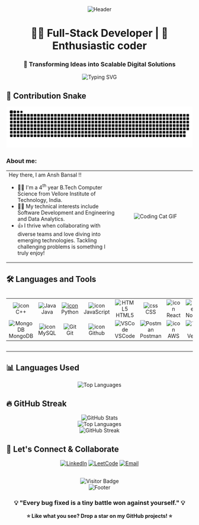 <div align="center">
  <img src="https://capsule-render.vercel.app/api?type=waving&color=gradient&customColorList=6,11,20&height=200&section=header&text=Ansh%20Bansal&fontSize=80&fontAlignY=35&animation=twinkling&fontColor=white" alt="Header"/>
</div>

<div align="center">
  
  <h1>👨‍💻 Full-Stack Developer | 🌟 Enthusiastic coder</h1>
  <h3>🚀 Transforming Ideas into Scalable Digital Solutions</h3>
  
  <p>
    <img src="https://readme-typing-svg.herokuapp.com?font=Fira+Code&pause=1000&color=6366F1&center=true&vCenter=true&width=435&lines=MERN+Stack+Developer;Problem+Solver;Clean+Code+Enthusiast;Always+Learning+New+Tech" alt="Typing SVG" />
  </p>
</div>




## 🐍 Contribution Snake  

<div align="center">
  <picture>
    <source media="(prefers-color-scheme: dark)" srcset="https://raw.githubusercontent.com/platane/platane/output/github-contribution-grid-snake-dark.svg">
    <source media="(prefers-color-scheme: light)" srcset="https://raw.githubusercontent.com/platane/platane/output/github-contribution-grid-snake.svg">
    <img alt="github contribution grid snake animation" src="https://raw.githubusercontent.com/platane/platane/output/github-contribution-grid-snake.svg">
  </picture>
</div>


### About me:

<table>
  <tr>
    <!-- Left column: About me text -->
    <td style="width: 60%; vertical-align: top;">
      Hey there, I am Ansh Bansal !!  
      <ul>
        <li>🧑‍🎓 I'm a 4<sup>th</sup> year B.Tech Computer Science from Vellore Institute of Technology, India.</li>
        <li>👩‍💻 My technical interests include Software Development and Engineering and Data Analytics.</li>
        <li>👍 I thrive when collaborating with diverse teams and love diving into emerging technologies. Tackling challenging problems is something I truly enjoy!</li>
      </ul>
    </td>
    <td style="width: 40%; text-align: center;">
      <img src="" width="250" alt="Coding Cat GIF"/>
    </td>
  </tr>
</table>




## 🛠️ Languages and Tools  
<div style="display: flex; align-items: flex-start; align: center">
<table align="center">
  <tr>
    <td align="center" width="96">
        <img src="https://techstack-generator.vercel.app/cpp-icon.svg" alt="icon" width="65" height="65" />
      <br>C++
    </td>
    <td align="center" width="96">
        <img src="https://skillicons.dev/icons?i=java" width="48" height="48" alt="Java" />
      <br>Java
    </td>
    <td align="center" width="96">
      <a href="#macropower-tech">
        <img src="https://techstack-generator.vercel.app/python-icon.svg" alt="icon" width="65" height="65" />
      </a>
      <br>Python
    </td>
    <td align="center" width="96">
        <img src="https://techstack-generator.vercel.app/js-icon.svg" alt="icon" width="65" height="65" />
      <br>JavaScript
    </td>
    <td align="center" width="96">
        <img src="https://skillicons.dev/icons?i=html" width="48" height="48" alt="HTML5" />
      <br>HTML5
    </td>
    <td align="center" width="96">
        <img src="https://skillicons.dev/icons?i=css" width="48" height="48" alt="css" />
      <br>CSS
    </td>
    <td align="center" width="96">
        <img src="https://techstack-generator.vercel.app/react-icon.svg" alt="icon" width="65" height="65" />
      <br>React
    </td>
    <td align="center" width="96">
        <img src="https://skillicons.dev/icons?i=nodejs" width="48" height="48" alt="Node.js" />
      <br>Node.js
    </td>
    <td align="center" width="96">
        <img src="https://skillicons.dev/icons?i=express" width="48" height="48" alt="Express.js" />
      <br>Express.js
    </td>
  </tr>
  <tr>
    <td align="center" width="96">
        <img src="https://skillicons.dev/icons?i=mongodb" width="48" height="48" alt="MongoDB" />
      <br>MongoDB
    </td>
    <td align="center" width="96">
        <img src="https://techstack-generator.vercel.app/mysql-icon.svg" alt="icon" width="65" height="65" />
      <br>MySQL
    </td>
    <td align="center" width="96"> 
        <img src="https://user-images.githubusercontent.com/25181517/192108372-f71d70ac-7ae6-4c0d-8395-51d8870c2ef0.png" width="48" height="48" alt="Git" />
      <br>Git
    </td>
    <td align="center" width="96">
        <img src="https://techstack-generator.vercel.app/github-icon.svg" alt="icon" width="65" height="65" />
      <br>Github
    </td>
    <td align="center" width="96">
        <img src="https://skillicons.dev/icons?i=vscode" width="48" height="48" alt="VSCode" />
      <br>VSCode
    </td>
    <td align="center" width="96">
        <img src="https://skillicons.dev/icons?i=postman" width="48" height="48" alt="Postman" />
      <br>Postman
    </td>
    <td align="center" width="96">
        <img src="https://techstack-generator.vercel.app/aws-icon.svg" alt="icon" width="65" height="65" />
      <br>AWS
    </td>
    <td align="center" width="96">
        <img src="https://skillicons.dev/icons?i=vercel" width="48" height="48" alt="Vercel" />
      <br>Vercel
    </td>
    <td align="center" width="96">
        <img src="https://techstack-generator.vercel.app/ts-icon.svg" alt="icon" width="65" height="65" />
      <br>TypeScript
    </td>
  </tr>
</table>
<br><br>
</div>


---



## 📊 Languages Used  
<p align="center">
  <img src="https://github-readme-stats.vercel.app/api/top-langs/?username=AnshBansalbpl&layout=compact&theme=tokyonight&hide_border=true&title_color=6C63FF" alt="Top Languages"/>
</p>




## 🔥 GitHub Streak  
<div align="center">
  <picture>
    <source media="(max-width: 768px)" srcset="https://github-readme-stats.vercel.app/api?username=AnshBansalbpl&show_icons=true&theme=tokyonight&include_all_commits=true&count_private=true&border_color=6366f1&hide_title=true">
    <img src="https://github-readme-stats.vercel.app/api?username=AnshBansalbpl&show_icons=true&theme=tokyonight&include_all_commits=true&count_private=true&border_color=6366f1" alt="GitHub Stats"/>
  </picture>
</div>

<div align="center">
  <picture>
    <source media="(max-width: 768px)" srcset="https://github-readme-stats.vercel.app/api/top-langs/?username=AnshBansalbpl&layout=compact&theme=tokyonight&border_color=6366f1&hide_title=true">
    <img src="https://github-readme-stats.vercel.app/api/top-langs/?username=AnshBansalbpl&layout=compact&theme=tokyonight&border_color=6366f1" alt="Top Languages"/>
  </picture>
</div>

<div align="center">
  <img src="https://github-readme-streak-stats.herokuapp.com/?user=AnshBansalbpl&theme=tokyonight&border=6366f1" alt="GitHub Streak"/>
</div>


## 🤝 **Let's Connect & Collaborate**

<div align="center">

[![LinkedIn](https://img.shields.io/badge/LinkedIn-0077B5?style=for-the-badge&logo=linkedin&logoColor=white)](https://www.linkedin.com/in/ansh-bansal-006873246/)
[![LeetCode](https://img.shields.io/badge/LeetCode-FFA116?style=for-the-badge&logo=leetcode&logoColor=black)](https://leetcode.com/u/Ansh_Bansal/)
[![Email](https://img.shields.io/badge/Email-D14836?style=for-the-badge&logo=gmail&logoColor=white)](mailto:anshbansalbpl@gmail.com)

<br>

<img src="https://visitor-badge.laobi.icu/badge?page_id=AnshBansalbpl&format=true&lcolor=6366f1&rcolor=4f46e5&style=for-the-badge" alt="Visitor Badge"/>

</div>







<div align="center">
  <img src="https://capsule-render.vercel.app/api?type=waving&color=gradient&customColorList=6,11,20&height=100&section=footer" alt="Footer"/>
  
  <h3>💡 "Every bug fixed is a tiny battle won against yourself." 💡</h3>
  
  **⭐ Like what you see? Drop a star on my GitHub projects! ⭐**
</div>





<!--
**akshit040504/akshit040504** is a ✨ _special_ ✨ repository because its `README.md` (this file) appears on your GitHub profile.

Here are some ideas to get you started:

- 🔭 I’m currently working on ...
- 🌱 I’m currently learning ...
- 👯 I’m looking to collaborate on ...
- 🤔 I’m looking for help with ...
- 💬 Ask me about ...
- 📫 How to reach me: ...
- 😄 Pronouns: ...
- ⚡ Fun fact: ...
-->
